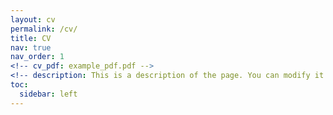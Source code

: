 ```yaml
---
layout: cv
permalink: /cv/
title: CV
nav: true
nav_order: 1
<!-- cv_pdf: example_pdf.pdf -->
<!-- description: This is a description of the page. You can modify it in '_pages/cv.md'. You can also change or remove the top pdf download button. -->
toc:
  sidebar: left
---
```


